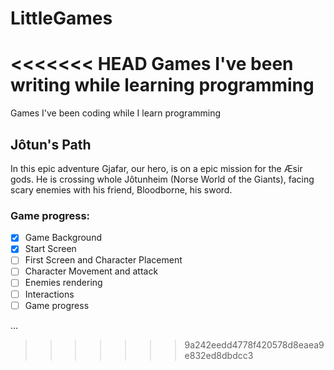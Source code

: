 # LittleGames
<<<<<<< HEAD
Games I've been writing while learning programming
=======
Games I've been coding while I learn programming

## Jôtun's Path 
In this epic adventure Gjafar, our hero, is on a epic mission for the Æsir gods. He is crossing whole Jôtunheim (Norse World of the Giants), facing scary enemies with his friend, Bloodborne, his sword.

### Game progress:
- [X] Game Background
- [X] Start Screen
- [ ] First Screen and Character Placement
- [ ] Character Movement and attack
- [ ] Enemies rendering
- [ ] Interactions
- [ ] Game progress

...
>>>>>>> 9a242eedd4778f420578d8eaea9e832ed8dbdcc3
